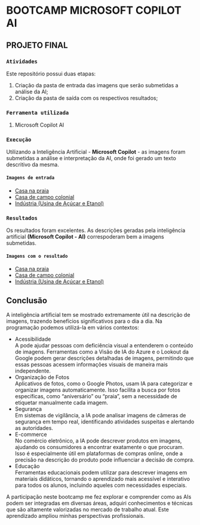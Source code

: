 # BOOTCAMP MICROSOFT COPILOT AI

## PROJETO FINAL

### ```Atividades ```

Este repositório possui duas etapas:

1. Criação da pasta de entrada das imagens que serão submetidas a análise da AI;<br>
2. Criação da pasta de saída com os respectivos resultados;

### ```Ferramenta utilizada```

1. Microsoft Copilot AI

### ``` Execução ```

Utilizando a Inteligência Artificial - **Microsoft Copilot** - as imagens foram submetidas a análise e interpretação da AI, onde foi gerado um texto descritivo da mesma. 

#### ``` Imagens de entrada ```

* <a href="./inputs/casa_de_palha_na_praia.jpg" target="_blank">Casa na praia</a>
* <a href="./inputs/casa_de_campo_colonial.jpg" target="_blank">Casa de campo colonial</a>
* <a href="./inputs/pindorama.jpeg" target="_blank">Indústria (Usina de Açúcar e Etanol)</a>

### ``` Resultados ```

Os resultados foram excelentes. As descrições geradas pela inteligência artificial **(Microsoft Copilot - AI)** correspoderam bem a imagens submetidas.

#### ``` Imagens com o resultado ```

* <a href="./output/casa_de_palha_na_praia-com_descricao.jpg" target="_blank">Casa na praia</a>
* <a href="./output/casa_de_campo_colonial-com_descricao.jpg" target="_blank">Casa de campo colonial</a>
* <a href="./output/pindorama-com_descricao.jpg" target="_blank">Indústria (Usina de Açúcar e Etanol)</a>

## Conclusão

A inteligência artificial tem se mostrado extremamente útil na descrição de imagens, trazendo benefícios significativos para o dia a dia. Na programação podemos utilizá-la em vários contextos:

* Acessibilidade<br>
  A pode ajudar pessoas com deficiência visual a entenderem o conteúdo de imagens. Ferramentas como a Visão de IA do Azure e o Lookout da Google podem gerar descrições detalhadas de imagens, permitindo que essas pessoas acessem informações visuais de maneira mais independente.<br>
* Organização de Fotos<br>
  Aplicativos de fotos, como o Google Photos, usam IA para categorizar e organizar imagens automaticamente. Isso facilita a busca por fotos específicas, como “aniversário” ou “praia”, sem a necessidade de etiquetar manualmente cada imagem.<br>
* Segurança<br>
  Em sistemas de vigilância, a IA pode analisar imagens de câmeras de segurança em tempo real, identificando atividades suspeitas e alertando as autoridades.<br>
* E-commerce<br>
  No comércio eletrônico, a IA pode descrever produtos em imagens, ajudando os consumidores a encontrar exatamente o que procuram. Isso é especialmente útil em plataformas de compras online, onde a precisão na descrição do produto pode influenciar a decisão de compra.<br>
* Educação<br>
  Ferramentas educacionais podem utilizar para descrever imagens em materiais didáticos, tornando o aprendizado mais acessível e interativo para todos os alunos, incluindo aqueles com necessidades especiais.<br>

A participação neste bootcamp me fez explorar e comprender como as AIs podem ser integradas em diversas áreas, adquiri conhecimentos e técnicas que são altamente valorizadas no mercado de trabalho atual. Este aprendizado ampliou minhas perspectivas profissionais.
